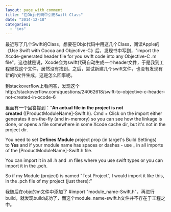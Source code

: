 ```yaml
---
layout: page_with_comment
title: "在Objc代码中引用Swift Class"
date: "2014-12-18"
categories: 
  - "ios"
---
```


最近写了几个Swift的Class，想要在Objc代码中用这几个Class，阅读Apple的《Use Swift with Cocoa and Objective-C》后，发现书中写到，"import the Xcode-generated header file for you swift code into any Objective-C .m file"，这也就是说，Xcode会为swift代码自动生成一个header文件，于是我到工程里找这个文件，居然没有找到。之后，尝试新建几个swift文件，也没有发现有新的h文件生成，这是怎么回事呢。

到stackoverflow上看问答，发现这个http://stackoverflow.com/questions/24062618/swift-to-objective-c-header-not-created-in-xcode-6

里面有一个回答提到：“**An actual file in the project is not created** (\[ProductModuleName\]-Swift.h). Cmd + Click on the import either generates it on-the-fly (and in-memory) so you can see how the linkage is done, or opens a file somewhere in some Xcode cache dir, but it's not in the project dir.

You need to set **Defines Module** project prop (in target's Build Settings) to **Yes** and if your module name has spaces or dashes - use \_ in all imports of the \[ProductModuleName\]-Swift.h file.

You can import it in all .h and .m files where you use swift types or you can import it in the .pch.

So if my Module (project) is named "Test Project", I would import it like this, in the .pch file of my project (just there):”

我随后在objc的m文件中添加了 #import "module\_name-Swift.h"，再进行build，就发现build成功了，而这个module\_name-swift.h文件并不存在于工程之中。
